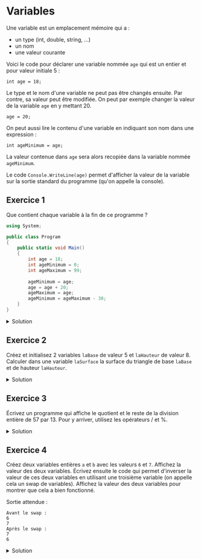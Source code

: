 # Variables

Une variable est un emplacement mémoire qui a :
- un type (int, double, string, ...)
- un nom
- une valeur courante

Voici le code pour déclarer une variable nommée ```age``` qui est un entier et pour valeur initiale 5 :
```
int age = 18;
```

Le type et le nom d'une variable ne peut pas être changés ensuite. Par contre, sa valeur peut être modifiée. On peut par exemple changer la valeur de la variable ```age``` en y mettant 20. 
```
age = 20;
```

On peut aussi lire le contenu d'une variable en indiquant son nom dans une expression :
```
int ageMinimum = age;
```

La valeur contenue dans ```age``` sera alors recopiée dans la variable nommée ```ageMinimum```.

Le code ```Console.WriteLine(age)``` permet d'afficher la valeur de la variable sur la sortie standard du programme (qu'on appelle la console). 

## Exercice 1

Que contient chaque variable à la fin de ce programme ?

```csharp
using System;

public class Program
{
	public static void Main()
	{
		int age = 18;
		int ageMinimum = 0;
		int ageMaximum = 99;
		
		ageMinimum = age;
		age = age + 20;
		ageMaximum = age;
		ageMinimum = ageMaximum - 30; 
	}
}
```

<details>
	<summary>Solution</summary>

```csharp
using System;

public class Program
{
	public static void Main()
	{
		int age = 18; 		// age contient 18
		int ageMinimum = 0; 	// age contient 18, ageMinimum contient 0
		int ageMaximum = 99; 	// age contient 18, ageMinimum contient 0, ageMaximum contient 0
		
		// on va copier la valeur contenue dans age dans la variable ageMinimum
		// attention : seule la valeur est copiée : ageMinimum n'est pas "liée" à age 
		ageMinimum = age;	// age contient 18, ageMinimum contient 18, ageMaximum contient 0
	
		// la partie à droite de l'égalité va d'abord être évaluée et le résultat sera placé dans age
		// 	-> age + 20 : on lit la valeur courante de age (18) et on y ajoute 20 : le résultat de l'évaluation de cette partie vaut 38
		//	-> age = 38 : on assigne à age la valeur 38
		age = age + 20;		// age contient 38, ageMinimum contient 18, ageMaximum contient 0
	
		// on copie la valeur courante de age (38) dans la variable ageMaximum
		ageMaximum = age;	// age contient 38, ageMinimum contient 18, ageMaximum contient 38
	
		// la partie à droite de l'égalité va d'abord être évaluée et le résultat sera placé dans ageMinimum
		// 	-> ageMaximum - 30 : on lit la valeur courante de ageMaximum (38) et on y retir 30 : le résultat de l'évaluation de cette partie vaut 8
		//	-> ageMinimum = 8 : on assigne à ageMinimum la valeur 8
		ageMinimum = ageMaximum - 30; // age contient 38, ageMinimum contient 8, ageMaximum contient 38
	}
}
```
</details>

## Exercice 2

Créez et initialisez 2 variables ```laBase``` de valeur 5 et ```laHauteur``` de valeur 8. Calculer dans une variable ```laSurface``` la surface du triangle de base ```laBase``` et de hauteur ```laHauteur```.

<details>
	<summary>Solution</summary>

```csharp
using System;
					
public class Program
{
	public static void Main()
	{
		// on stocke 5 dans une variable entière nommée laBase
		int laBase = 5;

		// on stocke 8 dans une variable entière nommée laHauteur
		int laHauteur = 8;

		// on stocke le résultat du calcul dans une variable entière nommée laSurface
		int laSurface = laBase * laHauteur / 2;

		// on affiche le contenu de la variable laSurface
		Console.WriteLine(laSurface);
	}
}
```
</details>

## Exercice 3

Écrivez un programme qui affiche le quotient et le reste de la division entière de 57 par 13. Pour y arriver, utilisez les opérateurs / et %.

<details>
	<summary>Solution</summary>

```csharp
using System;
					
public class Program
{
	public static void Main()
	{
		Console.WriteLine("Quotient : ");
		Console.WriteLine(57 / 13); // affiche 4 (car il y a 4 * 13 dans 57)
		Console.WriteLine("Reste : ");
		Console.WriteLine(57 % 13); // affiche 5 (car 57 - 4 * 13 = 5)
	}
}
```
</details>

## Exercice 4

Créez deux variables entières ```a``` et ```b``` avec les valeurs ```6``` et ```7```. Affichez la valeur des deux variables. Écrivez ensuite le code qui permet d'inverser la valeur de ces deux variables en utilisant une troisième variable (on appelle cela un swap de variables). Affichez la valeur des deux variables pour montrer que cela a bien fonctionné.

Sortie attendue :
```
Avant le swap : 
6
7
Après le swap : 
7
6
``` 

<details>
	<summary>Solution</summary>

```csharp
using System;
					
public class Program
{
	public static void Main()
	{
		int a = 6, b = 7;
		
		Console.WriteLine("Avant le swap : ");
		Console.WriteLine(a);
		Console.WriteLine(b);

		int tmp = a;
		a = b;
		b = tmp;
		
		Console.WriteLine("Après le swap : ");
		Console.WriteLine(a);
		Console.WriteLine(b);
	}
}
```
</details>
